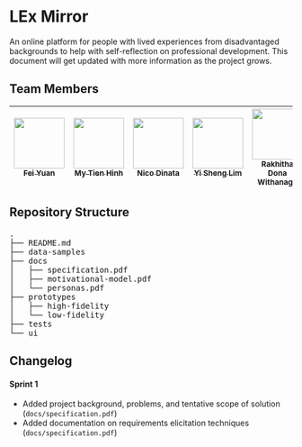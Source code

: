 # LEx Mirror

An online platform for people with lived experiences from disadvantaged backgrounds to help with self-reflection on professional development. This document will get updated with more information as the project grows.

## Team Members

| <a href="https://github.com/yuanf3" /><img src="https://github.com/yuanf3.png" width="90px;" /><br /><sub>Fei Yuan</sub></a> | <a href="https://github.com/mhinh" /><img src="https://github.com/mhinh.png" width="90px;" /><br /><sub>My Tien Hinh</sub></a> | <a href="https://github.com/nictar" /><img src="https://github.com/nictar.png" width="90px;" /><br /><sub>Nico Dinata</sub></a> | <a href="https://github.com/limyish" /><img src="https://github.com/limyish.png" width="90px;" /><br /><sub>Yi Sheng Lim</sub></a> | <a href="https://github.com/dor1112" /><img src="https://github.com/dor1112.png" width="90px;" /><br /><sub>Rakhitha Dona Withanage</sub></a> |
| :---: | :---: | :---: | :---: | :---: |

## Repository Structure
<pre>
.
├── README.md
├── data-samples
├── docs
│   ├── specification.pdf
│   ├── motivational-model.pdf
│   └── personas.pdf
├── prototypes
│   ├── high-fidelity
│   └── low-fidelity
├── tests
└── ui
</pre>

## Changelog
#### Sprint 1
- Added project background, problems, and tentative scope of solution (`docs/specification.pdf`)
- Added documentation on requirements elicitation techniques (`docs/specification.pdf`)
